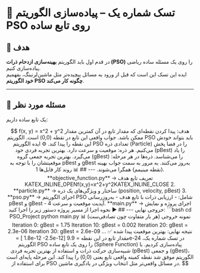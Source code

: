 # 📝 تسک شماره یک – پیاده‌سازی الگوریتم PSO روی تابع ساده

## 🎯 هدف
در قدم اول باید الگوریتم **بهینه‌سازی ازدحام ذرات (PSO)** را روی یک مسئله ساده ریاضی پیاده‌سازی کنیم.  
ایده این تسک این است که قبل از ورود به مسائل پیچیده‌تر مثل ماشین‌لرنینگ، بفهمیم **خود الگوریتم PSO چگونه کار می‌کند**.

---

## 📌 مسئله مورد نظر
یک تابع ساده داریم:

```math

f(x, y) = x^2 + y^2

هدف: پیدا کردن نقطه‌ای که مقدار تابع در آن کمترین مقدار ممکن باشد.
جواب واقعی این تابع در نقطه (0,0) است. الگوریتم PSO باید بتواند خودش این نقطه را پیدا کند.

⚙️ ایده الگوریتم PSO
تعدادی ذره (Particle) را در فضا پخش می‌کنیم.
هر ذره:
موقعیت و سرعت دارد.
بهترین تجربه فردی خود (pBest) را یاد می‌گیرد.
بهترین تجربه جمعی گروه (gBest) را می‌شناسد.
ذره‌ها در هر مرحله:
موقعیتشان را با توجه به pBest و gBest به‌روز می‌کنند.
به مرور به سمت جواب بهینه (نقطه مینیمم) همگرا می‌شوند.


---

## 📊 روند کار فایل‌ها
1. **objective_function.py** → تعریف تابع هدف KATEX_INLINE_OPENf(x,y)=x^2+y^2KATEX_INLINE_CLOSE  
2. **particle.py** → ساختار و ویژگی‌های یک ذره (position, velocity, pBest)  
3. **pso.py** → اجرای الگوریتم PSO شامل:
   - ارزیابی ذرات با تابع هدف  
   - به‌روزرسانی pBest و gBest  
   - آپدیت موقعیت و سرعت  
4. **main.py** → اجرای پروژه و نمایش خروجی نهایی  

---

## ▶️ نحوه اجرا
از مسیر پروژه دستور زیر را اجرا کنید:

```bash
cd PSO_Project
python main.py

📊 نمونه خروجی (هر بار متفاوت چون تصادفی‌ست)

Iteration 0: gBest = 1.75
Iteration 10: gBest = 0.002
Iteration 20: gBest = 2.3e-06
Iteration 30: gBest = 2.6e-09
...
✅ نتیجه نهایی:
بهترین موقعیت پیدا شده = [ 1.8e-12  -2.5e-12]
مقدار تابع در این نقطه = 9.9e-24

در تسک شماره یک، الگوریتم PSO را روی یک تابع ساده (Sphere Function) پیاده‌سازی کردیم.
با شبیه‌سازی حرکت ذرات و استفاده از بهترین تجربه فردی (pBest) و جمعی (gBest)، الگوریتم موفق شد نقطه کمینه واقعی تابع یعنی (0,0) را پیدا کند.
این مرحله پایه‌ای است برای استفاده از PSO در مسائل واقعی‌تر مثل انتخاب ویژگی در یادگیری ماشین.